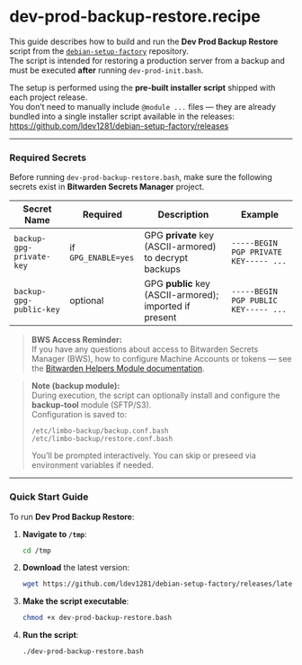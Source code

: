 # dev-prod-backup-restore.recipe

This guide describes how to build and run the **Dev Prod Backup Restore** script from the [`debian-setup-factory`](https://github.com/ldev1281/debian-setup-factory) repository.  
The script is intended for restoring a production server from a backup and must be executed **after** running `dev-prod-init.bash`.

The setup is performed using the **pre-built installer script** shipped with each project release.  
You don’t need to manually include `@module ...` files — they are already bundled into a single installer script available in the releases:  
<https://github.com/ldev1281/debian-setup-factory/releases>

---

### Required Secrets

Before running `dev-prod-backup-restore.bash`, make sure the following secrets exist in **Bitwarden Secrets Manager** project.

| Secret Name             | Required            | Description                                     | Example |
|-------------------------|---------------------|-------------------------------------------------|---------|
| `backup-gpg-private-key`| if `GPG_ENABLE=yes` | GPG **private** key (ASCII-armored) to decrypt backups | `-----BEGIN PGP PRIVATE KEY----- ...` |
| `backup-gpg-public-key` | optional            | GPG **public** key (ASCII-armored); imported if present | `-----BEGIN PGP PUBLIC KEY----- ...` |

> **BWS Access Reminder:**  
> If you have any questions about access to Bitwarden Secrets Manager (BWS), how to configure Machine Accounts or tokens — see the [Bitwarden Helpers Module documentation](https://github.com/ldev1281/debian-setup-factory/blob/dev/setup-modules/README.md#bitwarden-helpers-module-bitwardenbash).

> **Note (backup module):**  
> During execution, the script can optionally install and configure the **backup-tool** module (SFTP/S3).  
> Configuration is saved to:  
> ```
> /etc/limbo-backup/backup.conf.bash
> /etc/limbo-backup/restore.conf.bash
> ```
> You’ll be prompted interactively. You can skip or preseed via environment variables if needed.

---

### Quick Start Guide

To run **Dev Prod Backup Restore**:

1. **Navigate to `/tmp`**:
   ```bash
   cd /tmp
   ```

2. **Download** the latest version:
   ```bash
   wget https://github.com/ldev1281/debian-setup-factory/releases/latest/download/dev-prod-backup-restore.bash
   ```

3. **Make the script executable**:
   ```bash
   chmod +x dev-prod-backup-restore.bash
   ```

4. **Run the script**:
   ```bash
   ./dev-prod-backup-restore.bash
   ```
